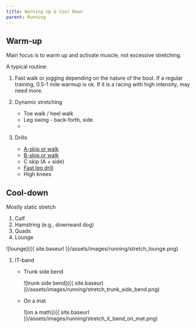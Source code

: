 ```yaml
---
title: Warning Up & Cool Down
parent: Running
---
```



## Warm-up  

Main focus is to warm up and activate  muscle, not excessive stretching.

A typical routine:

1. Fast walk or jogging depending on the nature of the bout. If a regular training, 0.5-1 mile warmup is ok.  If it is a racing with high intensity, may need more.
1. Dynamic stretching

    * Toe walk / heel walk
    * Leg swing - back-forth, side.
    *
1. Drills

    * [A-skip or walk](https://www.youtube.com/watch?v=0fz4tO3IDzU)
    * [B-skip or walk](https://www.youtube.com/watch?v=JeMBzS2ctK8)
    * C skip (A + side)
    * [Fast leg drill](https://www.youtube.com/watch?v=YmLMXo3xzPE&list=PLuQydQQRBwJ8Q7IFCljC7pNHr2ucdhJee&index=7)
    * High knees

## Cool-down

Mostly static stretch

1. Calf
1. Hamstring (e.g., downward dog)
1. Quads
1. Lounge

  ![lounge]({{ site.baseurl }}/assets/images/running/stretch_lounge.png)

1. IT-band

    * Trunk side bend

        ![trunk side bend]({{ site.baseurl }}/assets/images/running/stretch_trunk_side_bend.png)

    * On a mat

        ![on a math]({{ site.baseurl }}/assets/images/running/stretch_it_band_on_mat.png)
